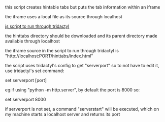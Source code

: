 this script creates hintable tabs but puts the tab information within an iframe

the iframe uses a local file as its source through localhost

[js script to run through tridactyl](https://github.com/Chic-Tweetz/tridactyl-stuff/blob/main/hintable-tabs-localhost-iframe/js/hinttabs-iframe.js)

the hinttabs directory should be downloaded and its parent directory made available through localhost

the iframe source in the script to run through tridactyl is "http://localhost:PORT/hinttabs/index.html"

the script uses tridactyl's config to get "serverport" so to not have to edit it, use tridactyl's set command:

set serverport [port]

eg if using "python -m http.server", by default the port is 8000 so:

set serverport 8000


if serverport is not set, a command "serverstart" will be executed, which on my machine starts a localhost server and returns its port


